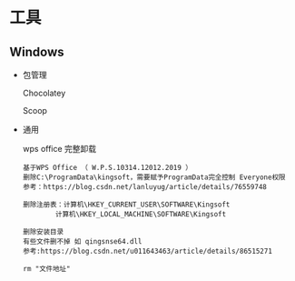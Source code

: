 # 工具

## Windows

* 包管理

  Chocolatey

  Scoop



* 通用

  wps office 完整卸载

  ``` text
  基于WPS Office （ W.P.S.10314.12012.2019 ）
  删除C:\ProgramData\kingsoft，需要赋予ProgramData完全控制 Everyone权限
  参考：https://blog.csdn.net/lanluyug/article/details/76559748
  
  删除注册表：计算机\HKEY_CURRENT_USER\SOFTWARE\Kingsoft
  		  计算机\HKEY_LOCAL_MACHINE\SOFTWARE\Kingsoft
  
  删除安装目录
  有些文件删不掉 如 qingsnse64.dll
  参考:https://blog.csdn.net/u011643463/article/details/86515271
  
  rm "文件地址"
  ```

  